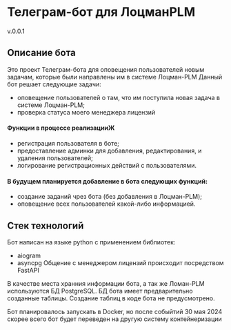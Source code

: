 # Телеграм-бот для ЛоцманPLM
v.0.0.1
## Описание бота
Это проект Телеграм-бота для оповещения пользователей новым задачам, которые были направлены им в системе Лоцман-PLM
Данный бот решает следующие задачи:
- оповещение пользователей о там, что им поступила новая задача в системе Лоцман-PLM;
- проверка статуса моего менеджера лицензий

#### Функции в процессе реализацииЖ
- регистрация пользователя в боте;
- предоставление админки для добавления, редактирования, и удаления пользователей;
- логирование регистрационных действий с пользователями.

#### В будущем планируется добавление в бота следующих функций:
- создание заданий чрез бота (без добавления в Лоцман-PLM);
- оповещение всех пользователей какой-либо информацией.

## Стек технологий
Бот написан на языке python с применением библиотек:
- aiogram
- asyncpg
Общение с менеджером лицензий происходит посредством FastAPI

В качестве места хранния информации бота, а так же Ломан-PLM используются БД PostgreSQL.
БД бота имеет предварительно созданные таблицы. Создание таблиц в коде бота не предусмотрено.

Бот планировалось запускать в Docker, но после собыйтий 30 мая 2024 скорее всего бот будет переведен на другую систему контейнеризации


